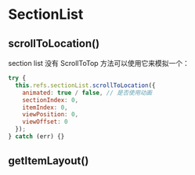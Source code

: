 # SectionList

## scrollToLocation()

section list 没有 ScrollToTop 方法可以使用它来模拟一个：

```js
try {
  this.refs.sectionList.scrollToLocation({
    animated: true / false, // 是否使用动画
    sectionIndex: 0,
    itemIndex: 0,
    viewPosition: 0,
    viewOffset: 0
  });
} catch (err) {}
```

## getItemLayout()
